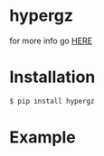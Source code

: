 # hypergz

for more info go [HERE](https://github.com/AmitSheer/hypergz)

# Installation
``` sh
$ pip install hypergz
```

# Example

